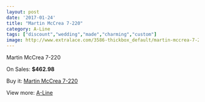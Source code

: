 ```yaml
---
layout: post
date: '2017-01-24'
title: "Martin McCrea 7-220"
category: A-Line
tags: ["discount","wedding","made","charming","custom"]
image: http://www.extralace.com/3586-thickbox_default/martin-mccrea-7-220.jpg
---
```

Martin McCrea 7-220

On Sales: **$462.98**
<a href="https://www.extralace.com/a-line/1693-martin-mccrea-7-220.html"><amp-img layout="responsive" width="600" height="600" src="//www.extralace.com/3586-thickbox_default/martin-mccrea-7-220.jpg" alt="Martin McCrea 7-220 0" /></a>
<a href="https://www.extralace.com/a-line/1693-martin-mccrea-7-220.html"><amp-img layout="responsive" width="600" height="600" src="//www.extralace.com/3587-thickbox_default/martin-mccrea-7-220.jpg" alt="Martin McCrea 7-220 1" /></a>

Buy it: [Martin McCrea 7-220](https://www.extralace.com/a-line/1693-martin-mccrea-7-220.html "Martin McCrea 7-220")

View more: [A-Line](https://www.extralace.com/2-a-line "A-Line")